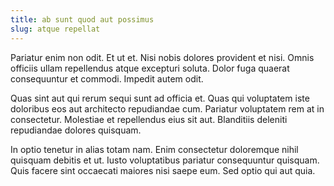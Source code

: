 ```yaml
---
title: ab sunt quod aut possimus
slug: atque repellat
---
```


Pariatur enim non odit. Et ut et. Nisi nobis dolores provident et nisi. Omnis officiis ullam repellendus atque excepturi soluta. Dolor fuga quaerat consequuntur et commodi. Impedit autem odit.

Quas sint aut qui rerum sequi sunt ad officia et. Quas qui voluptatem iste doloribus eos aut architecto repudiandae cum. Pariatur voluptatem rem at in consectetur. Molestiae et repellendus eius sit aut. Blanditiis deleniti repudiandae dolores quisquam.

In optio tenetur in alias totam nam. Enim consectetur doloremque nihil quisquam debitis et ut. Iusto voluptatibus pariatur consequuntur quisquam. Quis facere sint occaecati maiores nisi saepe eum. Sed optio qui aut quia.
